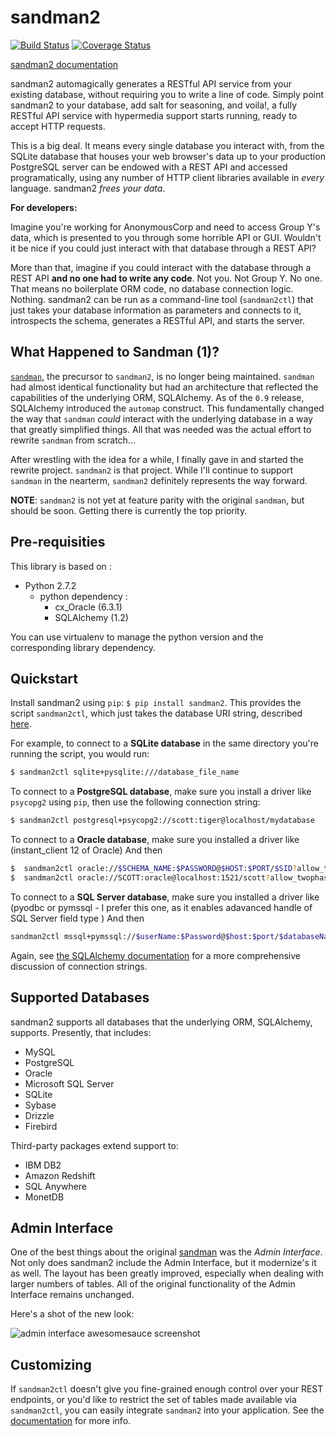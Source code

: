 # sandman2
[![Build Status](https://travis-ci.org/jeffknupp/sandman2.svg?branch=master)](https://travis-ci.org/jeffknupp/sandman2)
[![Coverage Status](https://coveralls.io/repos/jeffknupp/sandman2/badge.svg?branch=master&service=github)](https://coveralls.io/github/jeffknupp/sandman2?branch=master)

[sandman2 documentation](http://sandman2.readthedocs.io/en/latest/)

sandman2 automagically generates a RESTful API service from your existing database,
without requiring you to write a line of code. Simply point sandman2 to your
database, add salt for seasoning, and voila!, a fully RESTful API service with
hypermedia support starts running, ready to accept HTTP requests.  

This is a big deal. It means every single database you interact with, from the
SQLite database that houses your web browser's data up to your production
PostgreSQL server can be endowed with a REST API and accessed programatically,
using any number of HTTP client libraries available in *every* language.
sandman2 *frees your data*.

**For developers:**

Imagine you're working for AnonymousCorp and need to access
Group Y's data, which is presented to you through some horrible API or GUI.
Wouldn't it be nice if you could just interact with that database through a REST
API?

More than that, imagine if you could interact with the database through a REST
API **and no one had to write any code**. Not you. Not Group Y. No one.
That means no boilerplate ORM code, no database
connection logic. Nothing. sandman2 can be run as a command-line tool
(`sandman2ctl`) that just takes your database information as parameters and
connects to it, introspects the schema, generates a RESTful API, and starts the server.

## What Happened to Sandman (1)?

[`sandman`](http://www.github.com/jeffknupp/sandman), the precursor to `sandman2`, is no longer being maintained. `sandman` had almost identical
functionality but had an architecture that reflected the capabilities of the underlying ORM, SQLAlchemy. As of the `0.9` release, SQLAlchemy
introduced the `automap` construct. This fundamentally changed the way that `sandman` *could* interact with the underlying database in a
way that greatly simplified things. All that was needed was the actual effort to rewrite `sandman` from scratch...

After wrestling with the idea for a while, I finally gave in and started the
rewrite project. `sandman2` is that project. While I'll continue to support
`sandman` in the nearterm, `sandman2` definitely represents the way forward.

**NOTE**: `sandman2` is not yet at feature parity with the original `sandman`, but
should be soon. Getting there is currently the top priority.

## Pre-requisities 
This library is based on :
- Python 2.7.2 
  - python dependency :
    - cx_Oracle  (6.3.1)
    - SQLAlchemy (1.2)

You can use virtualenv to manage the python version and the corresponding library dependency.

## Quickstart
Install sandman2 using `pip`: `$ pip install sandman2`. This provides the script
`sandman2ctl`, which just takes the database URI string, described [here](http://docs.sqlalchemy.org/en/rel_0_9/core/engines.html). 

For example, to connect to a **SQLite database** in the same directory you're running the script, you would run:

```bash
$ sandman2ctl sqlite+pysqlite:///database_file_name
```

To connect to a **PostgreSQL database**, make sure you install a driver like
`psycopg2` using `pip`, then use the following connection string:

```bash
$ sandman2ctl postgresql+psycopg2://scott:tiger@localhost/mydatabase
```

To connect to a **Oracle database**, make sure you installed a driver like (instant_client 12 of Oracle)
And then
```bash
$  sandman2ctl oracle://$SCHEMA_NAME:$PASSWORD@$HOST:$PORT/$SID?allow_twophase=false
$  sandman2ctl oracle://SCOTT:oracle@localhost:1521/scott?allow_twophase=false
```
To connect to a **SQL Server database**, make sure you installed a driver like (pyodbc or pymssql - I prefer this one, as it enables adavanced handle of SQL Server field type )
And then
```bash 
sandman2ctl mssql+pymssql://$userName:$Password@$host:$port/$databaseName -s $schemaName -d
```

Again, see [the SQLAlchemy documentation](http://docs.sqlalchemy.org/en/rel_0_9/core/engines.html)
for a more comprehensive discussion of connection strings.

## Supported Databases

sandman2 supports all databases that the underlying ORM, SQLAlchemy, supports.
Presently, that includes:

* MySQL
* PostgreSQL
* Oracle
* Microsoft SQL Server
* SQLite
* Sybase
* Drizzle
* Firebird

Third-party packages extend support to:

* IBM DB2
* Amazon Redshift
* SQL Anywhere
* MonetDB

## Admin Interface

One of the best things about the original [sandman](http://www.github.com/jeffknupp/sandman) was the *Admin Interface*. Not only does sandman2 include the Admin Interface, but it modernize's it as well. The layout has been greatly improved, especially when dealing with larger numbers of tables. All of the original functionality of the Admin Interface remains unchanged.

Here's a shot of the new look:

![admin interface awesomesauce screenshot](http://jeffknupp.com/images/admin-view.png)

## Customizing 

If `sandman2ctl` doesn't give you fine-grained enough control over your REST
endpoints, or you'd like to restrict the set of tables made available via
`sandman2ctl`, you can easily integrate `sandman2` into your application. See
the [documentation](http://sandman2.readthedocs.io/en/latest/) for more info.

